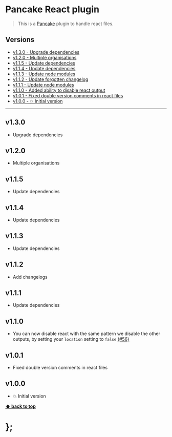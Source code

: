 Pancake React plugin
=================

> This is a [Pancake](https://github.com/govau/pancake) plugin to handle react files.


## Versions

* [v1.3.0 - Upgrade dependencies](v130)
* [v1.2.0 - Multiple organisations](v120)
* [v1.1.5 - Update dependencies](v115)
* [v1.1.4 - Update dependencies](v114)
* [v1.1.3 - Update node modules](v113)
* [v1.1.2 - Update forgotten changelog](v112)
* [v1.1.1 - Update node modules](v111)
* [v1.1.0 - Added ability to disable react output](v110)
* [v1.0.1 - Fixed double version comments in react files](v101)
* [v1.0.0 - 💥 Initial version](v100)


----------------------------------------------------------------------------------------------------------------------------------------------------------------

## v1.3.0

- Upgrade dependencies


## v1.2.0

- Multiple organisations


## v1.1.5

- Update dependencies


## v1.1.4

- Update dependencies


## v1.1.3

- Update dependencies


## v1.1.2

- Add changelogs


## v1.1.1

- Update dependencies


## v1.1.0

- You can now disable react with the same pattern we disable the other outputs, by setting your `location` setting to `false`
  [(#56)](https://github.com/govau/pancake/issues/56)


## v1.0.1

- Fixed double version comments in react files


## v1.0.0

- 💥 Initial version


**[⬆ back to top](#contents)**


# };
